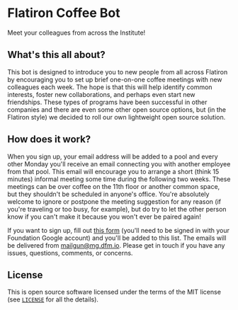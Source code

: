 # Flatiron Coffee Bot

Meet your colleagues from across the Institute!

## What's this all about?

This bot is designed to introduce you to new people from all across Flatiron by encouraging you to set up brief one-on-one coffee meetings with new colleagues each week.
The hope is that this will help identify common interests, foster new collaborations, and perhaps even start new friendships.
These types of programs have been successful in other companies and there are even some other open source options, but (in the Flatiron style) we decided to roll our own lightweight open source solution.


## How does it work?

When you sign up, your email address will be added to a pool and every other Monday you'll receive an email connecting you with another employee from that pool.
This email will encourage you to arrange a short (think 15 minutes) informal meeting some time during the following two weeks.
These meetings can be over coffee on the 11th floor or another common space, but they shouldn't be scheduled in anyone's office.
You're absolutely welcome to ignore or postpone the meeting suggestion for any reason (if you're traveling or too busy, for example), but do try to let the other person know if you can't make it because you won't ever be paired again!

If you want to sign up, fill out [this form](https://forms.gle/3D1PCjKqdjMQcUWa9) (you'll need to be signed in with your Foundation Google account) and you'll be added to this list.
The emails will be delivered from mailgun@mg.dfm.io.
Please get in touch if you have any issues, questions, comments, or concerns.


## License

This is open source software licensed under the terms of the MIT license (see [`LICENSE`](LICENSE) for all the details).
